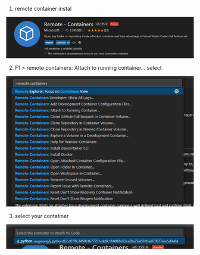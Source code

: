1. remote container instal

![](./img/image1.png)

2. F1 > remote containers: Attach to running container... select

![](./img/image2.png)

3. select your contatiner

![](./img/image3.png)
